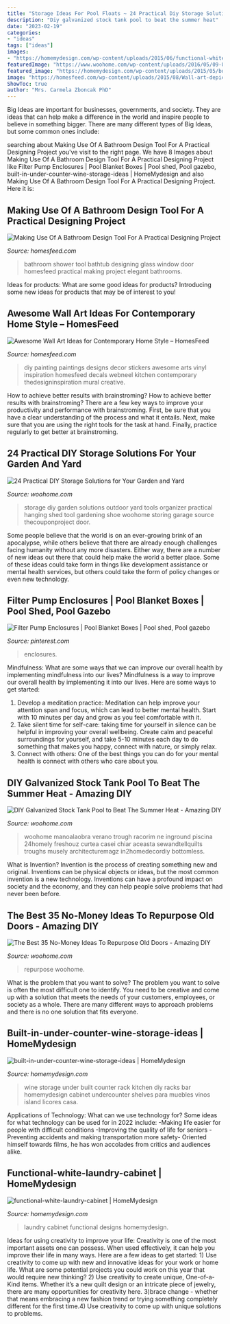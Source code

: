 ```yaml
---
title: "Storage Ideas For Pool Floats ~ 24 Practical Diy Storage Solutions For Your Garden And Yard"
description: "Diy galvanized stock tank pool to beat the summer heat"
date: "2023-02-19"
categories:
- "ideas"
tags: ["ideas"]
images:
- "https://homemydesign.com/wp-content/uploads/2015/06/functional-white-laundry-cabinet.jpg"
featuredImage: "https://www.woohome.com/wp-content/uploads/2016/05/09-Upcycled-Vintage-Door-Beverage-Bar-Station-woohome.jpg"
featured_image: "https://homemydesign.com/wp-content/uploads/2015/05/built-in-under-counter-wine-storage-ideas.jpg"
image: "https://homesfeed.com/wp-content/uploads/2015/08/Wall-art-depicting-the-birds-on-the-cage-a-set-of-dining-furniture-consisting-yellow-dining-chairs-and-dining-table.jpg"
ShowToc: true
author: "Mrs. Carmela Zboncak PhD"
---
```



Big Ideas are important for businesses, governments, and society. They are ideas that can help make a difference in the world and inspire people to believe in something bigger. There are many different types of Big Ideas, but some common ones include: 

	

		
searching about Making Use Of A Bathroom Design Tool For A Practical Designing Project you've visit to the right page. We have 8 Images about Making Use Of A Bathroom Design Tool For A Practical Designing Project like Filter Pump Enclosures | Pool Blanket Boxes | Pool shed, Pool gazebo, built-in-under-counter-wine-storage-ideas | HomeMydesign and also Making Use Of A Bathroom Design Tool For A Practical Designing Project. Here it is:
		
    
## Making Use Of A Bathroom Design Tool For A Practical Designing Project

<img loading=lazy src="https://homesfeed.com/wp-content/uploads/2015/02/elegant-Brass-Faucet-Lighting-Idea-In-Ceiling-Window-Bathtub-Elegant-Box-square-Glass-Shower-Door-Design-Thought-Slidding-Design-Combined-With-Tile-Body-Bathtub.jpg" onerror="this.onerror=null;this.src='https://tse1.mm.bing.net/th?id=OIP.RIoGmW40-ZRtepn6DZjOQAHaJ3&amp;pid=15.1';" alt="Making Use Of A Bathroom Design Tool For A Practical Designing Project">

_Source: homesfeed.com_

>bathroom shower tool bathtub designing glass window door homesfeed practical making project elegant bathrooms. 

	

Ideas for products: What are some good ideas for products?
Introducing some new ideas for products that may be of interest to you!

    
## Awesome Wall Art Ideas For Contemporary Home Style – HomesFeed

<img loading=lazy src="https://homesfeed.com/wp-content/uploads/2015/08/Wall-art-depicting-the-birds-on-the-cage-a-set-of-dining-furniture-consisting-yellow-dining-chairs-and-dining-table.jpg" onerror="this.onerror=null;this.src='https://tse4.mm.bing.net/th?id=OIP.0i1YH02r1d8Q4EFuWP_1cAHaHc&amp;pid=15.1';" alt="Awesome Wall Art Ideas for Contemporary Home Style – HomesFeed">

_Source: homesfeed.com_

>diy painting paintings designs decor stickers awesome arts vinyl inspiration homesfeed decals webneel kitchen contemporary thedesigninspiration mural creative. 

	

How to achieve better results with brainstroming?
How to achieve better results with brainstroming? There are a few key ways to improve your productivity and performance with brainstroming. First, be sure that you have a clear understanding of the process and what it entails. Next, make sure that you are using the right tools for the task at hand. Finally, practice regularly to get better at brainstroming.

    
## 24 Practical DIY Storage Solutions For Your Garden And Yard

<img loading=lazy src="http://www.woohome.com/wp-content/uploads/2015/07/diy-outdoor-storage-ideas-woohome-21.jpg" onerror="this.onerror=null;this.src='https://tse4.mm.bing.net/th?id=OIP.Dvn6_xD_h40PITgH4bTdDAHaK7&amp;pid=15.1';" alt="24 Practical DIY Storage Solutions for Your Garden and Yard">

_Source: woohome.com_

>storage diy garden solutions outdoor yard tools organizer practical hanging shed tool gardening shoe woohome storing garage source thecouponproject door. 

	

Some people believe that the world is on an ever-growing brink of an apocalypse, while others believe that there are already enough challenges facing humanity without any more disasters. Either way, there are a number of new ideas out there that could help make the world a better place. Some of these ideas could take form in things like development assistance or mental health services, but others could take the form of policy changes or even new technology.

    
## Filter Pump Enclosures | Pool Blanket Boxes | Pool Shed, Pool Gazebo

<img loading=lazy src="https://i.pinimg.com/736x/89/84/5b/89845b371840000e8823fe70694b6f65.jpg" onerror="this.onerror=null;this.src='https://tse4.mm.bing.net/th?id=OIP.bpXPQwytkws4i2LPiTGmUAHaJ4&amp;pid=15.1';" alt="Filter Pump Enclosures | Pool Blanket Boxes | Pool shed, Pool gazebo">

_Source: pinterest.com_

>enclosures. 

	

Mindfulness: What are some ways that we can improve our overall health by implementing mindfulness into our lives?
Mindfulness is a way to improve our overall health by implementing it into our lives. Here are some ways to get started: 
1. Develop a meditation practice: Meditation can help improve your attention span and focus, which can lead to better mental health. Start with 10 minutes per day and grow as you feel comfortable with it. 
2. Take silent time for self-care: taking time for yourself in silence can be helpful in improving your overall wellbeing. Create calm and peaceful surroundings for yourself, and take 5-10 minutes each day to do something that makes you happy, connect with nature, or simply relax. 
3. Connect with others: One of the best things you can do for your mental health is connect with others who care about you.

    
## DIY Galvanized Stock Tank Pool To Beat The Summer Heat - Amazing DIY

<img loading=lazy src="https://www.woohome.com/wp-content/uploads/2016/06/galvanized-stock-tank-pool-ideas-woohome-10.jpg" onerror="this.onerror=null;this.src='https://tse2.mm.bing.net/th?id=OIP.-Z3Fqoz01op8RRicAVlgSgHaQq&amp;pid=15.1';" alt="DIY Galvanized Stock Tank Pool to Beat The Summer Heat - Amazing DIY">

_Source: woohome.com_

>woohome manoalaobra verano trough racorim ne inground piscina 24homely freshouz curtea casei chiar aceasta sewandtellquilts troughs musely architecturemagz in2homedecordiy bottomless. 

	

What is Invention?
Invention is the process of creating something new and original. Inventions can be physical objects or ideas, but the most common invention is a new technology. Inventions can have a profound impact on society and the economy, and they can help people solve problems that had never been before.

    
## The Best 35 No-Money Ideas To Repurpose Old Doors - Amazing DIY

<img loading=lazy src="https://www.woohome.com/wp-content/uploads/2016/05/09-Upcycled-Vintage-Door-Beverage-Bar-Station-woohome.jpg" onerror="this.onerror=null;this.src='https://tse4.mm.bing.net/th?id=OIP.0qj6OJGVpLdZBjQLLs1O2QHaR9&amp;pid=15.1';" alt="The Best 35 No-Money Ideas To Repurpose Old Doors - Amazing DIY">

_Source: woohome.com_

>repurpose woohome. 

	

What is the problem that you want to solve?
The problem you want to solve is often the most difficult one to identify. You need to be creative and come up with a solution that meets the needs of your customers, employees, or society as a whole. There are many different ways to approach problems and there is no one solution that fits everyone.

    
## Built-in-under-counter-wine-storage-ideas | HomeMydesign

<img loading=lazy src="https://homemydesign.com/wp-content/uploads/2015/05/built-in-under-counter-wine-storage-ideas.jpg" onerror="this.onerror=null;this.src='https://tse3.mm.bing.net/th?id=OIP.R3WwyCU-fFRGmePzaKznWgHaKL&amp;pid=15.1';" alt="built-in-under-counter-wine-storage-ideas | HomeMydesign">

_Source: homemydesign.com_

>wine storage under built counter rack kitchen diy racks bar homemydesign cabinet undercounter shelves para muebles vinos island licores casa. 

	

Applications of Technology: What can we use technology for?
Some ideas for what technology can be used for in 2022 include: 
-Making life easier for people with difficult conditions 
-Improving the quality of life for seniors 
-Preventing accidents and making transportation more safety- Oriented himself towards films, he has won accolades from critics and audiences alike.

    
## Functional-white-laundry-cabinet | HomeMydesign

<img loading=lazy src="https://homemydesign.com/wp-content/uploads/2015/06/functional-white-laundry-cabinet.jpg" onerror="this.onerror=null;this.src='https://tse4.mm.bing.net/th?id=OIP.PDPpXwQ1H7phyDZ9cqJRaAHaLH&amp;pid=15.1';" alt="functional-white-laundry-cabinet | HomeMydesign">

_Source: homemydesign.com_

>laundry cabinet functional designs homemydesign. 

	

Ideas for using creativity to improve your life:
Creativity is one of the most important assets one can possess. When used effectively, it can help you improve their life in many ways. Here are a few ideas to get started: 1) Use creativity to come up with new and innovative ideas for your work or home life. What are some potential projects you could work on this year that would require new thinking? 2) Use creativity to create unique, One-of-a-Kind items. Whether it’s a new quilt design or an intricate piece of jewelry, there are many opportunities for creativity here. 3)brace change - whether that means embracing a new fashion trend or trying something completely different for the first time.4) Use creativity to come up with unique solutions to problems.

